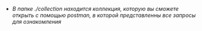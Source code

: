 - _В папке ./collection находится коллекция, которую вы сможете открыть с помощью postman, в которой представленны все запросы для ознакомления_







